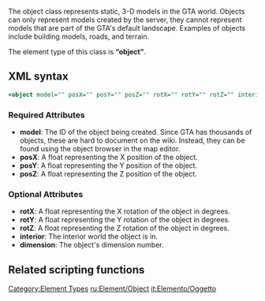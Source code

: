 The object class represents static, 3-D models in the GTA world. Objects can only represent models created by the server, they cannot represent models that are part of the GTA's default landscape. Examples of objects include building models, roads, and terrain.

The element type of this class is **“object”**.

XML syntax
----------

``` xml
<object model="" posX="" posY="" posZ="" rotX="" rotY="" rotZ="" interior="" dimension="" scale="" collisions="" alpha="" frozen="" />
```

### Required Attributes

-   **model**: The ID of the object being created. Since GTA has thousands of objects, these are hard to document on the wiki. Instead, they can be found using the object browser in the map editor.
-   **posX**: A float representing the X position of the object.
-   **posY**: A float representing the Y position of the object.
-   **posZ**: A float representing the Z position of the object.

### Optional Attributes

-   **rotX**: A float representing the X rotation of the object in degrees.
-   **rotY**: A float representing the Y rotation of the object in degrees.
-   **rotZ**: A float representing the Z rotation of the object in degrees.
-   **interior**: The interior world the object is in.
-   **dimension**: The object's dimension number.

Related scripting functions
---------------------------

[Category:Element Types](/docs/category:element_types.md "wikilink") [ru:Element/Object](/docs/ru:element/object.md "wikilink") [it:Elemento/Oggetto](/docs/it:elemento/oggetto.md "wikilink")

